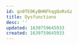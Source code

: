 ```yaml
---
id: qn0TE0KyBHNFhqgQoRvGz
title: Dysfunctions
desc: ''
updated: 1639759645933
created: 1639759645933
---
```


